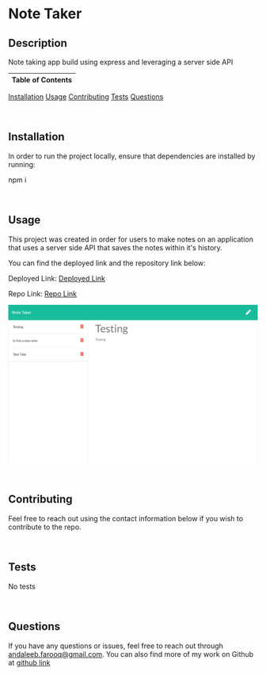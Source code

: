 # Note Taker

## Description
Note taking app build using express and leveraging a server side API



Table of Contents |
-------------------|
[Installation](#Installation)
[Usage](#Usage)
[Contributing](#Contributing)
[Tests](#Tests)
[Questions](#Questions)

<br />

## Installation

In order to run the project locally, ensure that dependencies are installed by running:

npm i

<br />

## Usage

This project was created in order for users to make notes on an application that uses a server side API that saves the notes within it's history.

You can find the deployed link and the repository link below:

Deployed Link: [Deployed Link](https://eureka-note-taker.herokuapp.com/)

Repo Link: [Repo Link](https://github.com/cerafinn/note-taker)

![Note Taker](/images/note-taker.png)

<br />

## Contributing

Feel free to reach out using the contact information below if you wish to contribute to the repo.

<br />



## Tests

No tests

<br />

## Questions

If you have any questions or issues, feel free to reach out through andaleeb.farooq@gmail.com.
You can also find more of my work on Github at [github link](https://github.com/cerafinn)
